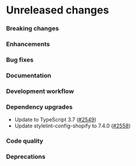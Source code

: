 # Unreleased changes

### Breaking changes

### Enhancements

### Bug fixes

### Documentation

### Development workflow

### Dependency upgrades

- Update to TypeScript 3.7 ([#2549](https://github.com/Shopify/polaris-react/pull/2549))
- Update stylelint-config-shopify to 7.4.0 ([#2558](https://github.com/Shopify/polaris-react/pull/2558))

### Code quality

### Deprecations
